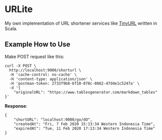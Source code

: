 # URLite

My own implementation of URL shortener services like [TinyURL](https://tinyurl.com/) written in Scala.

## Example How to Use

Make POST request like this:
```curl
curl -X POST \
  http://localhost:9000/shorturl \
  -H 'cache-control: no-cache' \
  -H 'content-type: application/json' \
  -H 'postman-token: 2733f9b8-6f10-078c-0862-47d4e1c5247a' \
  -d '{
	"originalURL": "https://www.tablesgenerator.com/markdown_tables"
}'
```

**Response**:
```curl
{
    "shortURL": "localhost:9000/go/dO",
    "createdAt": "Fri, 7 Feb 2020 15:13:34 Western Indonesia Time",
    "expiredAt": "Tue, 11 Feb 2020 17:13:34 Western Indonesia Time"
}
```

